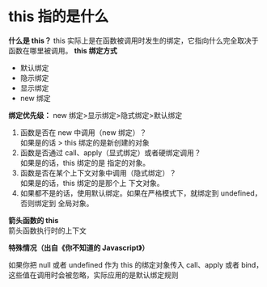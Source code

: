 # this 指的是什么

**什么是 this？**
this 实际上是在函数被调用时发生的绑定，它指向什么完全取决于函数在哪里被调用。
**this 绑定方式**

- 默认绑定
- 隐示绑定
- 显示绑定
- new 绑定

**绑定优先级：**
new 绑定>显示绑定>隐式绑定>默认绑定

1. 函数是否在 new 中调用（new 绑定）？  
   如果是的话 > this 绑定的是新创建的对象
2. 函数是否通过 call、apply（显式绑定）或者硬绑定调用？  
   如果是的话，this 绑定的是 指定的对象。
3. 函数是否在某个上下文对象中调用（隐式绑定）？  
   如果是的话，this 绑定的是那个上 下文对象。
4. 如果都不是的话，使用默认绑定。如果在严格模式下，就绑定到 undefined，否则绑定到 全局对象。

**箭头函数的 this**  
箭头函数执行时的上下文

**特殊情况（出自《你不知道的 Javascript》）**

如果你把 null 或者 undefined 作为 this 的绑定对象传入 call、apply 或者 bind，这些值在调用时会被忽略，实际应用的是默认绑定规则



